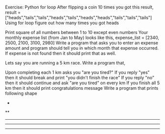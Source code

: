 Exercise: Python for loop
After flipping a coin 10 times you got this result,
result = ["heads","tails","tails","heads","tails","heads","heads","tails","tails","tails"]
Using for loop figure out how many times you got heads

Print square of all numbers between 1 to 10 except even numbers
Your monthly expense list (from Jan to May) looks like this,
expense_list = [2340, 2500, 2100, 3100, 2980]
Write a program that asks you to enter an expense amount and program should tell you in which month that expense occurred. If expense is not found then it should print that as well.

Lets say you are running a 5 km race. Write a program that,

Upon completing each 1 km asks you "are you tired?"
If you reply "yes" then it should break and print "you didn't finish the race"
If you reply "no" then it should continue and ask "are you tired" on every km
If you finish all 5 km then it should print congratulations message
Write a program that prints following shape

*
**
***
****
*****

